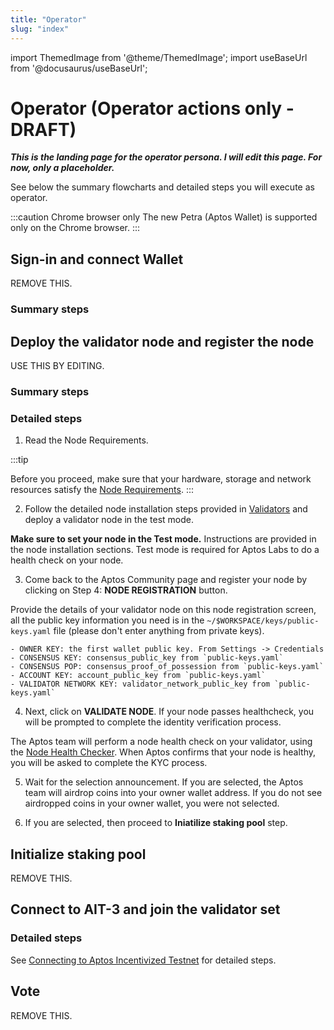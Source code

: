 ```yaml
---
title: "Operator"
slug: "index"
---
```


import ThemedImage from '@theme/ThemedImage';
import useBaseUrl from '@docusaurus/useBaseUrl';

# Operator (Operator actions only - DRAFT)

***This is the landing page for the operator persona. I will edit this page. For now, only a placeholder.***

See below the summary flowcharts and detailed steps you will execute as operator.

:::caution Chrome browser only
The new Petra (Aptos Wallet) is supported only on the Chrome browser. 
:::

## Sign-in and connect Wallet

REMOVE THIS.
### Summary steps



## Deploy the validator node and register the node

USE THIS BY EDITING.  

### Summary steps

<center>
<ThemedImage
alt="Signed Transaction Flow"
sources={{
    light: useBaseUrl('/img/docs/install-validator-and-register.svg'),
    dark: useBaseUrl('/img/docs/install-validator-and-register-dark.svg'),
  }}
/>
</center>

### Detailed steps

1. Read the Node Requirements.

  :::tip

  Before you proceed, make sure that your hardware, storage and network resources satisfy the [Node Requirements](/docs/nodes/validator-node/operator/node-requirements.md).
  :::

2. Follow the detailed node installation steps provided in [Validators](/nodes/validator-node/validators) and deploy a validator node in the test mode.

  **Make sure to set your node in the Test mode.** Instructions are provided in the node installation sections. Test mode is required for Aptos Labs to do a health check on your node.

3. Come back to the Aptos Community page and register your node by clicking on Step 4: **NODE REGISTRATION** button.

  Provide the details of your validator node on this node registration screen, all the public key information you need is in the `~/$WORKSPACE/keys/public-keys.yaml` file (please don't enter anything from private keys).

    - OWNER KEY: the first wallet public key. From Settings -> Credentials
    - CONSENSUS KEY: consensus_public_key from `public-keys.yaml`
    - CONSENSUS POP: consensus_proof_of_possession from `public-keys.yaml`
    - ACCOUNT KEY: account_public_key from `public-keys.yaml`
    - VALIDATOR NETWORK KEY: validator_network_public_key from `public-keys.yaml`

4. Next, click on **VALIDATE NODE**. If your node passes healthcheck, you will be prompted to complete the identity verification process.

  The Aptos team will perform a node health check on your validator, using the [Node Health Checker](/nodes/node-health-checker/index). When Aptos confirms that your node is healthy, you will be asked to complete the KYC process.

5. Wait for the selection announcement. If you are selected, the Aptos team will airdrop coins into your owner wallet address. If you do not see airdropped coins in your owner wallet, you were not selected.

6. If you are selected, then proceed to **Iniatilize staking pool** step.

## Initialize staking pool

REMOVE THIS.

## Connect to AIT-3 and join the validator set

### Detailed steps

See [Connecting to Aptos Incentivized Testnet](/nodes/ait/connect-to-testnet) for detailed steps.


## Vote

REMOVE THIS.
